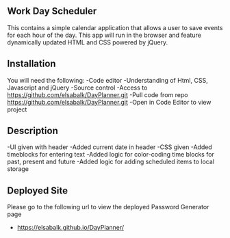 ## Work Day Scheduler
This contains a simple calendar application that allows a user to save events for each hour of the day. This app will run in the browser and feature
dynamically updated HTML and CSS powered by jQuery.

## Installation

You will need the following:
-Code editor
-Understanding of Html, CSS, Javascript and jQuery
-Source control
-Access to https://github.com/elsabalk/DayPlanner.git
-Pull code from repo https://github.com/elsabalk/DayPlanner.git
-Open in Code Editor to view project

## Description 

-UI given with header
-Added current date in header
-CSS given
-Added timeblocks for entering text
-Added logic for color-coding time blocks for past, present and future
-Added logic for adding scheduled items to local storage

## Deployed Site
Please go to the following url to view the deployed Password Generator page
-  https://elsabalk.github.io/DayPlanner/

